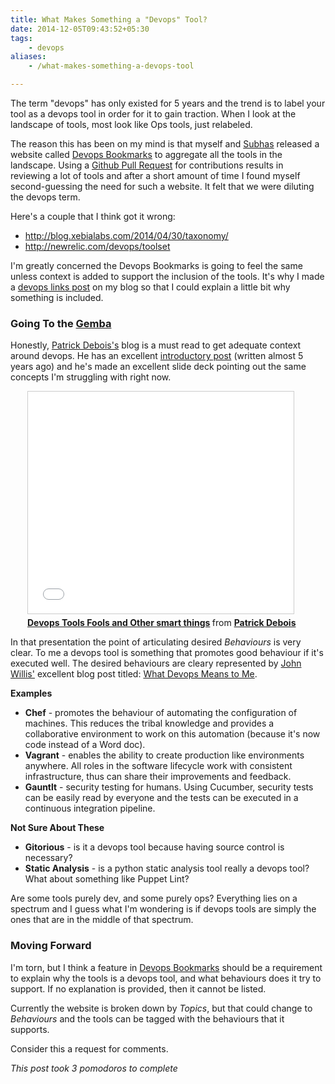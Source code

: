 ```yaml
---
title: What Makes Something a "Devops" Tool?
date: 2014-12-05T09:43:52+05:30
tags:
    - devops
aliases:
    - /what-makes-something-a-devops-tool

---
```


The term "devops" has only existed for 5 years and the trend is to label your tool as a devops tool in order for it to
gain traction. When I look at the landscape of tools, most look like Ops tools, just relabeled.

The reason this has been on my mind is that myself and [Subhas][subhas] released a website called
[Devops Bookmarks][devops-bookmarks] to aggregate all the tools in the landscape. Using a [Github Pull Request][ghpr]
for contributions results in reviewing a lot of tools and after a short amount of time I found myself second-guessing
the need for such a website. It felt that we were diluting the devops term.

Here's a couple that I think got it wrong:

* http://blog.xebialabs.com/2014/04/30/taxonomy/
* http://newrelic.com/devops/toolset

I'm greatly concerned the Devops Bookmarks is going to feel the same unless context is added to support the inclusion of
the tools. It's why I made a [devops links post](/valuable-links-devops/) on my blog so that I could explain a little
bit why something is included.

[subhas]: twitter.com/rdsubhas
[devops-bookmarks]: http://www.devopsbookmarks.com/
[ghpr]: https://github.com/devopsbookmarks/devopsbookmarks.com/blob/master/CONTRIBUTING.md

### Going To the [Gemba][gemba]

Honestly, [Patrick Debois's][patrick-blog] blog is a must read to get adequate context around devops. He has an
excellent [introductory post][intro-post] (written almost 5 years ago) and he's made an excellent slide deck pointing
out the same concepts I'm struggling with right now.

<div style="width: 450px; margin: 0 auto 0 auto;">
<iframe src="//www.slideshare.net/slideshow/embed_code/9631120" width="425" height="355" frameborder="0" marginwidth="0"
marginheight="0" scrolling="no" style="border:1px solid #CCC; border-width:1px; margin-bottom:5px; max-width: 100%;"
allowfullscreen> </iframe> <div style="margin-bottom:5px"> <strong> <a
href="//www.slideshare.net/jedi4ever/devops-tools-fools-and-other-smart-things" title="Devops Tools Fools and Other
smart things" target="_blank">Devops Tools Fools and Other smart things</a> </strong> from <strong><a
href="//www.slideshare.net/jedi4ever" target="_blank">Patrick Debois</a></strong> </div>
</div>

In that presentation the point of articulating desired *Behaviours* is very clear. To me a devops tool is something that
promotes good behaviour if it's executed well. The desired behaviours are cleary represented by
[John Willis'][john-willis] excellent blog post titled: [What Devops Means to Me][devops-to-me].

[gemba]: https://en.wikipedia.org/wiki/Gemba
[patrick-blog]: http://www.jedi.be/blog/
[intro-post]: http://www.jedi.be/blog/2010/02/12/what-is-this-devops-thing-anyway/

[john-willis]: https://twitter.com/botchagalupe
[devops-to-me]: https://www.chef.io/blog/2010/07/16/what-devops-means-to-me/

**Examples**

* **Chef** - promotes the behaviour of automating the configuration of machines. This reduces the tribal knowledge and
  provides a collaborative environment to work on this automation (because it's now code instead of a Word doc).
* **Vagrant** - enables the ability to create production like environments anywhere. All roles in the software lifecycle
  work with consistent infrastructure, thus can share their improvements and feedback.
* **Gauntlt** - security testing for humans. Using Cucumber, security tests can be easily read by everyone and the tests
  can be executed in a continuous integration pipeline.

**Not Sure About These**

* **Gitorious** - is it a devops tool because having source control is necessary?
* **Static Analysis** - is a python static analysis tool really a devops tool? What about something like Puppet Lint?

Are some tools purely dev, and some purely ops? Everything lies on a spectrum and I guess what I'm wondering is if
devops tools are simply the ones that are in the middle of that spectrum.

### Moving Forward

I'm torn, but I think a feature in [Devops Bookmarks][devops-bookmarks] should be a requirement to explain why the tools
is a devops tool, and what behaviours does it try to support. If no explanation is provided, then it cannot be listed.

Currently the website is broken down by *Topics*, but that could change to *Behaviours* and the tools can be tagged with
the behaviours that it supports.

Consider this a request for comments.

*This post took 3 pomodoros to complete*






